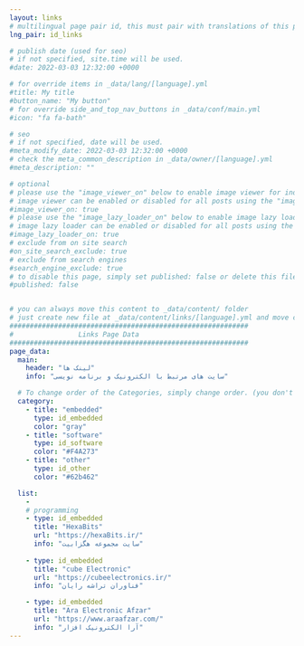 ```yaml
---
layout: links
# multilingual page pair id, this must pair with translations of this page. (This name must be unique)
lng_pair: id_links

# publish date (used for seo)
# if not specified, site.time will be used.
#date: 2022-03-03 12:32:00 +0000

# for override items in _data/lang/[language].yml
#title: My title
#button_name: "My button"
# for override side_and_top_nav_buttons in _data/conf/main.yml
#icon: "fa fa-bath"

# seo
# if not specified, date will be used.
#meta_modify_date: 2022-03-03 12:32:00 +0000
# check the meta_common_description in _data/owner/[language].yml
#meta_description: ""

# optional
# please use the "image_viewer_on" below to enable image viewer for individual pages or posts (_posts/ or [language]/_posts folders).
# image viewer can be enabled or disabled for all posts using the "image_viewer_posts: true" setting in _data/conf/main.yml.
#image_viewer_on: true
# please use the "image_lazy_loader_on" below to enable image lazy loader for individual pages or posts (_posts/ or [language]/_posts folders).
# image lazy loader can be enabled or disabled for all posts using the "image_lazy_loader_posts: true" setting in _data/conf/main.yml.
#image_lazy_loader_on: true
# exclude from on site search
#on_site_search_exclude: true
# exclude from search engines
#search_engine_exclude: true
# to disable this page, simply set published: false or delete this file
#published: false


# you can always move this content to _data/content/ folder
# just create new file at _data/content/links/[language].yml and move content below.
###########################################################
#                Links Page Data
###########################################################
page_data:
  main:
    header: "لینک ها"
    info: "سایت های مرتبط با الکترونیک و برنامه نویسی"

  # To change order of the Categories, simply change order. (you don't need to change list order.)
  category:
    - title: "embedded"
      type: id_embedded
      color: "gray"
    - title: "software"
      type: id_software
      color: "#F4A273"
    - title: "other"
      type: id_other
      color: "#62b462"

  list:
    -
    # programming
    - type: id_embedded
      title: "HexaBits"
      url: "https://hexaBits.ir/"
      info: "سایت مجموعه هگزابیت"
    
    - type: id_embedded
      title: "cube Electronic"
      url: "https://cubeelectronics.ir/"
      info: "فناوران تراشه رایان"

    - type: id_embedded
      title: "Ara Electronic Afzar"
      url: "https://www.araafzar.com/"
      info: "‌آرا الکترونیک افزار"
---
```


